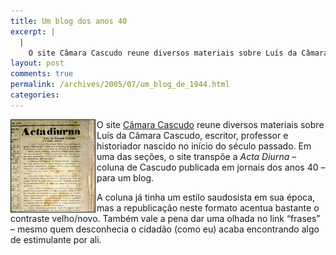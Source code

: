 ```yaml
---
title: Um blog dos anos 40
excerpt: |
  |
    O site Câmara Cascudo reune diversos materiais sobre Luís da Câmara Cascudo, escritor, professor e historiador nascido no início do século passado. Em uma das seções, o site transpõe a Acta Diurna - coluna de Cascudo publicada em jornais dos...
layout: post
comments: true
permalink: /archives/2005/07/um_blog_de_1944.html
categories:
---
```

<img title="Foto de uma página de jornal com a 'Acta Diurna'" src="/archives_img/actinha.jpg" width="134" height="147" align="left" border="1" style="margin-right:2px" />O site <a href="http://memoriaviva.digi.com.br/cascudo/" target="_blank">Câmara Cascudo</a> reune diversos materiais sobre Luís da Câmara Cascudo, escritor, professor e historiador nascido no início do século passado. Em uma das seções, o site transpõe a *Acta Diurna* &#8211; coluna de Cascudo publicada em jornais dos anos 40 &#8211; para um blog.

A coluna já tinha um estilo saudosista em sua época, mas a republicação neste formato acentua bastante o contraste velho/novo. Também vale a pena dar uma olhada no link &#8220;frases&#8221; &#8211; mesmo quem desconhecia o cidadão (como eu) acaba encontrando algo de estimulante por ali.
